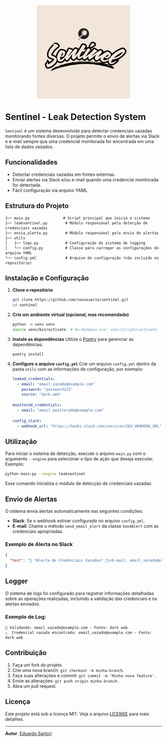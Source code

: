 <div align="center">
  <img src="utils/assets/Sentinel.png" alt="Sentinel Logo" width="300"/>
</div>

# Sentinel - Leak Detection System

`Sentinel` é um sistema desenvolvido para detectar credenciais vazadas monitorando fontes diversas. O projeto permite o envio de alertas via Slack e e-mail sempre que uma credencial monitorada for encontrada em uma lista de dados vazados.

## Funcionalidades
- Detectar credenciais vazadas em fontes externas.
- Enviar alertas via Slack e/ou e-mail quando uma credencial monitorada for detectada.
- Fácil configuração via arquivo YAML.

## Estrutura do Projeto

```
├── main.py               # Script principal que inicia o sistema
├── leaksentinel.py        # Módulo responsável pela detecção de credenciais vazadas
├── envia_alerta.py        # Módulo responsável pelo envio de alertas
├── utils
│   ├── logs.py            # Configuração do sistema de logging
│   └── config.py          # Classe para carregar as configurações do arquivo YAML
└── config.yml             # Arquivo de configuração (não incluído no repositório)
```

## Instalação e Configuração

1. **Clone o repositório**
    ```bash
    git clone https://github.com/seuusuario/sentinel.git
    cd sentinel
    ```

2. **Crie um ambiente virtual (opcional, mas recomendado)**
    ```bash
    python -m venv venv
    source venv/bin/activate  # No Windows use: venv\Scripts\activate
    ```

3. **Instale as dependências**
    Utilize o [Poetry](https://python-poetry.org/) para gerenciar as dependências:
    ```bash
    poetry install
    ```

4. **Configure o arquivo `config.yml`**
    Crie um arquivo `config.yml` dentro da pasta `utils` com as informações de configuração, por exemplo:
    ```yaml
    leaked_credentials:
      - email: "email_vazado@example.com"
        password: "password123"
        source: "dark web"
    
    monitored_credentials:
      - email: "email_monitorado@example.com"

    config_slack:
      - webhook_url: "https://hooks.slack.com/services/SEU_WEBHOOK_URL"
    ```

## Utilização

Para iniciar o sistema de detecção, execute o arquivo `main.py` com o argumento `--engine` para selecionar o tipo de ação que deseja executar. Exemplo:

```bash
python main.py --engine leaksentinel
```

Esse comando inicializa o módulo de detecção de credenciais vazadas.

## Envio de Alertas

O sistema envia alertas automaticamente nas seguintes condições:
- **Slack**: Se o webhook estiver configurado no arquivo `config.yml`.
- **E-mail**: Chame o método `send_email_alert` da classe `SendAlert` com as credenciais apropriadas.

### Exemplo de Alerta no Slack
```json
{
  "text": "🚨 *Alerta de Credenciais Vazadas* 🚨\nE-mail: email_vazado@example.com\nSenha: password123\nFonte: dark web"
}
```

## Logger

O sistema de logs foi configurado para registrar informações detalhadas sobre as operações realizadas, incluindo a validação das credenciais e os alertas enviados.

### Exemplo de Log:
```plaintext
🔎 Validando: email_vazado@example.com - Fonte: dark web
⚠️  Credencial vazada encontrada: email_vazado@example.com - Fonte: dark web
```

## Contribuição

1. Faça um fork do projeto.
2. Crie uma nova branch: `git checkout -b minha-branch`.
3. Faça suas alterações e commit: `git commit -m 'Minha nova feature'`.
4. Envie as alterações: `git push origin minha-branch`.
5. Abra um pull request.

## Licença

Este projeto está sob a licença MIT. Veja o arquivo [LICENSE](LICENSE) para mais detalhes.

---

**Autor**: [Eduardo Sartori](https://github.com/EduardoSartorii)
